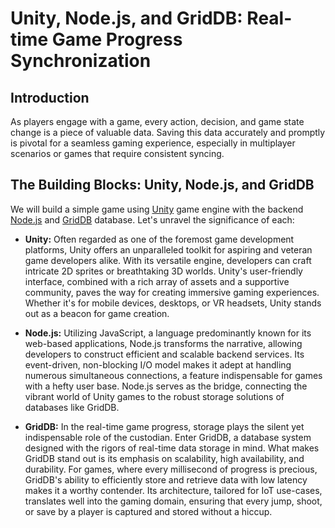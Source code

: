 # Unity, Node.js, and GridDB: Real-time Game Progress Synchronization

## Introduction

As players engage with a game, every action, decision, and game state change is a piece of valuable data. Saving this data accurately and promptly is pivotal for a seamless gaming experience, especially in multiplayer scenarios or games that require consistent syncing.

## **The Building Blocks: Unity, Node.js, and GridDB**

We will build a simple game using [Unity](https://unity.com/) game engine with the backend [Node.js](https://nodejs.org/en/download) and [GridDB](https://www.griddb.net/) database. Let's unravel the significance of each:

- **Unity:** Often regarded as one of the foremost game development platforms, Unity offers an unparalleled toolkit for aspiring and veteran game developers alike. With its versatile engine, developers can craft intricate 2D sprites or breathtaking 3D worlds. Unity's user-friendly interface, combined with a rich array of assets and a supportive community, paves the way for creating immersive gaming experiences. Whether it's for mobile devices, desktops, or VR headsets, Unity stands out as a beacon for game creation.

- **Node.js:** Utilizing JavaScript, a language predominantly known for its web-based applications, Node.js transforms the narrative, allowing developers to construct efficient and scalable backend services. Its event-driven, non-blocking I/O model makes it adept at handling numerous simultaneous connections, a feature indispensable for games with a hefty user base. Node.js serves as the bridge, connecting the vibrant world of Unity games to the robust storage solutions of databases like GridDB.

- **GridDB:** In the real-time game progress, storage plays the silent yet indispensable role of the custodian. Enter GridDB, a database system designed with the rigors of real-time data storage in mind. What makes GridDB stand out is its emphasis on scalability, high availability, and durability. For games, where every millisecond of progress is precious, GridDB's ability to efficiently store and retrieve data with low latency makes it a worthy contender. Its architecture, tailored for IoT use-cases, translates well into the gaming domain, ensuring that every jump, shoot, or save by a player is captured and stored without a hiccup.



